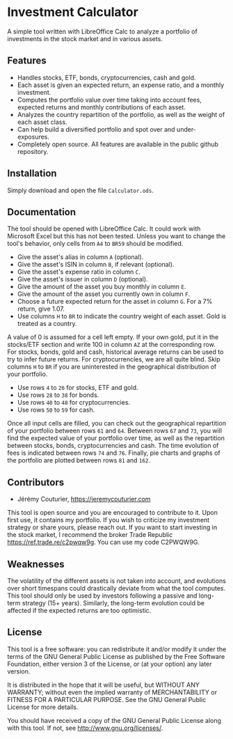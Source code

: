 # Investment Calculator

A simple tool written with LibreOffice Calc to analyze a portfolio of investments in the stock market and in various assets.


## Features

- Handles stocks, ETF, bonds, cryptocurrencies, cash and gold.
- Each asset is given an expected return, an expense ratio, and a monthly investment.
- Computes the portfolio value over time taking into account fees, expected returns and monthly contributions of each asset.
- Analyzes the country repartition of the portfolio, as well as the weight of each asset class.
- Can help build a diversified portfolio and spot over and under-exposures.
- Completely open source. All features are available in the public github repository.


## Installation

Simply download and open the file ```Calculator.ods```.


## Documentation

The tool should be opened with LibreOffice Calc. It could work with Microsoft Excel but this has not been tested.
Unless you want to change the tool's behavior, only cells from ```A4``` to ```BR59``` should be modified.

- Give the asset's alias in column ```A``` (optional).
- Give the asset's ISIN in column ```B```, if relevant (optional).
- Give the asset's expense ratio in column ```C```.
- Give the asset's issuer in column ```D``` (optional).
- Give the amount of the asset you buy monthly in column ```E```.
- Give the amount of the asset you currently own in column ```F```.
- Choose a future expected return for the asset in column ```G```. For a $7$% return, give $1.07$.
- Use columns ```H``` to ```BR``` to indicate the country weight of each asset. Gold is treated as a country.

A value of $0$ is assumed for a cell left empty. If your own gold, put it in the stocks/ETF section and write $100$ in column ```AZ``` at the corresponding row. For stocks, bonds, gold and cash, historical average returns can be used to try to infer future returns. For cryptocurrencies, we are all quite blind.
Skip columns ```H``` to ```BR``` if you are uninterested in the geographical distribution of your portfolio.

- Use rows ```4``` to ```26``` for stocks, ETF and gold.
- Use rows ```28``` to ```38``` for bonds.
- Use rows ```40``` to ```48``` for cryptocurrencies.
- Use rows ```50``` to ```59``` for cash.

Once all input cells are filled, you can check out the geographical repartition of your portfolio between rows ```61``` and ```64```. Between rows ```67``` and ```73```, you will find the expected value of your portfolio over time,
as well as the repartition between stocks, bonds, cryptocurrencies and cash. The time evolution of fees is indicated between rows ```74``` and ```76```. Finally, pie charts and graphs of the portfolio are plotted between rows ```81``` and ```162```.


## Contributors

- Jérémy Couturier, <https://jeremycouturier.com>

This tool is open source and you are encouraged to contribute to it. Upon first use, it contains my portfolio. If you wish to criticize my investment strategy or share yours, please reach out.
If you want to start investing in the stock market, I recommend the broker Trade Republic <https://ref.trade.re/c2pwqw9g>. You can use my code C2PWQW9G.


## Weaknesses

The volatility of the different assets is not taken into account, and evolutions over short timespans could drastically deviate from what the tool computes.
This tool should only be used by investors following a passive and long-term strategy (15+ years).
Similarly, the long-term evolution could be affected if the expected returns are too optimistic.


## License

This tool is a free software: you can redistribute it and/or modify it under the terms of the GNU General Public License as published by the Free Software Foundation, either version 3 of the License, or (at your option) any later version.

It is distributed in the hope that it will be useful, but WITHOUT ANY WARRANTY; without even the implied warranty of MERCHANTABILITY or FITNESS FOR A PARTICULAR PURPOSE.  See the GNU General Public License for more details.

You should have received a copy of the GNU General Public License along with this tool.  If not, see <http://www.gnu.org/licenses/>.
